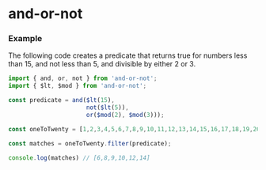 # and-or-not

### Example

The following code creates a predicate that returns true for numbers less than 15, and not less than 5, and divisible by either 2 or 3.

```javascript
import { and, or, not } from 'and-or-not';
import { $lt, $mod } from 'and-or-not';

const predicate = and($lt(15), 
                      not($lt(5)),
                      or($mod(2), $mod(3)));

const oneToTwenty = [1,2,3,4,5,6,7,8,9,10,11,12,13,14,15,16,17,18,19,20];

const matches = oneToTwenty.filter(predicate);
  
console.log(matches) // [6,8,9,10,12,14]
```
